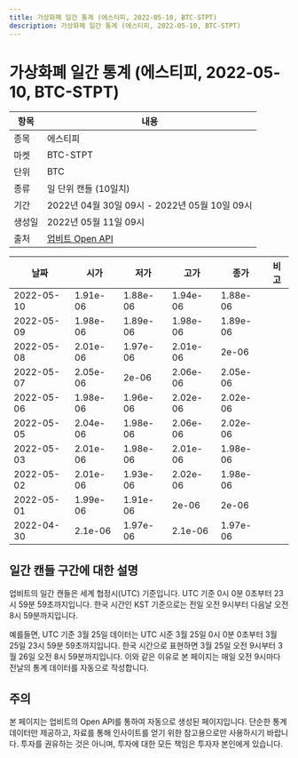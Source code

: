 ```yaml
---
title: 가상화폐 일간 통계 (에스티피, 2022-05-10, BTC-STPT)
description: 가상화폐 일간 통계 (에스티피, 2022-05-10, BTC-STPT)
---
```



가상화폐 일간 통계 (에스티피, 2022-05-10, BTC-STPT)
===

|항목|내용|
|--|--|
|종목|에스티피|
|마켓|BTC-STPT|
|단위|BTC|
|종류|일 단위 캔들 (10일치)|
|기간|2022년 04월 30일 09시 - 2022년 05월 10일 09시|
|생성일|2022년 05월 11일 09시|
|출처|[업비트 Open API](https://docs.upbit.com)|


|날짜|시가|저가|고가|종가|비고|
|--|--|--|--|--|--|
|2022-05-10|1.91e-06|1.88e-06|1.94e-06|1.88e-06|    |
|2022-05-09|1.98e-06|1.89e-06|1.98e-06|1.89e-06|    |
|2022-05-08|2.01e-06|1.97e-06|2.01e-06|2e-06|    |
|2022-05-07|2.05e-06|2e-06|2.06e-06|2.05e-06|    |
|2022-05-06|1.98e-06|1.96e-06|2.02e-06|2.02e-06|    |
|2022-05-05|2.04e-06|1.98e-06|2.06e-06|2.02e-06|    |
|2022-05-03|2.01e-06|1.98e-06|2.01e-06|1.98e-06|    |
|2022-05-02|2.01e-06|1.93e-06|2.02e-06|1.98e-06|    |
|2022-05-01|1.99e-06|1.91e-06|2e-06|2e-06|    |
|2022-04-30|2.1e-06|1.97e-06|2.1e-06|1.97e-06|    |


일간 캔들 구간에 대한 설명
---


업비트의 일간 캔들은 세계 협정시(UTC) 기준입니다. 
UTC 기준 0시 0분 0초부터 23시 59분 59초까지입니다. 
한국 시간인 KST 기준으로는 전일 오전 9시부터 다음날 오전 8시 59분까지입니다. 


예를들면, UTC 기준 3월 25일 데이터는 UTC 시준 3월 25일 0시 0분 0초부터 3월 25일 23시 59분 59초까지입니다. 
한국 시간으로 표현하면 3월 25일 오전 9시부터 3월 26일 오전 8시 59분까지입니다. 
이와 같은 이유로 본 페이지는 매일 오전 9시마다 전날의 통계 데이터를 자동으로 작성합니다. 


주의
---


본 페이지는 업비트의 Open API를 통하여 자동으로 생성된 페이지입니다. 
단순한 통계 데이터만 제공하고, 자료를 통해 인사이트를 얻기 위한 참고용으로만 사용하시기 바랍니다. 
투자를 권유하는 것은 아니며, 투자에 대한 모든 책임은 투자자 본인에게 있습니다. 

